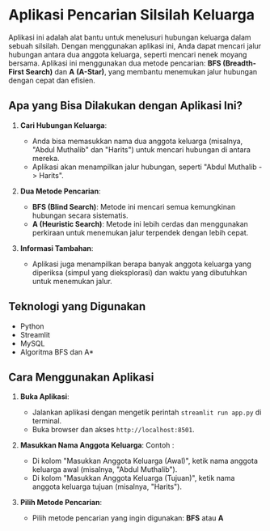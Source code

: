# Aplikasi Pencarian Silsilah Keluarga

Aplikasi ini adalah alat bantu untuk menelusuri hubungan keluarga dalam sebuah silsilah. Dengan menggunakan aplikasi ini, Anda dapat mencari jalur hubungan antara dua anggota keluarga, seperti mencari nenek moyang bersama. Aplikasi ini menggunakan dua metode pencarian: **BFS (Breadth-First Search)** dan **A** **(A-Star)**, yang membantu menemukan jalur hubungan dengan cepat dan efisien.

## Apa yang Bisa Dilakukan dengan Aplikasi Ini?

1. **Cari Hubungan Keluarga**:
   - Anda bisa memasukkan nama dua anggota keluarga (misalnya, "Abdul Muthalib" dan "Harits") untuk mencari hubungan di antara mereka.
   - Aplikasi akan menampilkan jalur hubungan, seperti "Abdul Muthalib -> Harits".

2. **Dua Metode Pencarian**:
   - **BFS (Blind Search)**: Metode ini mencari semua kemungkinan hubungan secara sistematis.
   - **A (Heuristic Search)**: Metode ini lebih cerdas dan menggunakan perkiraan untuk menemukan jalur terpendek dengan lebih cepat.

3. **Informasi Tambahan**:
   - Aplikasi juga menampilkan berapa banyak anggota keluarga yang diperiksa (simpul yang dieksplorasi) dan waktu yang dibutuhkan untuk menemukan jalur.

## Teknologi yang Digunakan
- Python
- Streamlit
- MySQL
- Algoritma BFS dan A*

## Cara Menggunakan Aplikasi

1. **Buka Aplikasi**:
   - Jalankan aplikasi dengan mengetik perintah `streamlit run app.py` di terminal.
   - Buka browser dan akses `http://localhost:8501`.

2. **Masukkan Nama Anggota Keluarga**:
     Contoh :
   - Di kolom "Masukkan Anggota Keluarga (Awal)", ketik nama anggota keluarga awal (misalnya, "Abdul Muthalib").
   - Di kolom "Masukkan Anggota Keluarga (Tujuan)", ketik nama anggota keluarga tujuan (misalnya, "Harits").

3. **Pilih Metode Pencarian**:
   - Pilih metode pencarian yang ingin digunakan: **BFS** atau **A**
